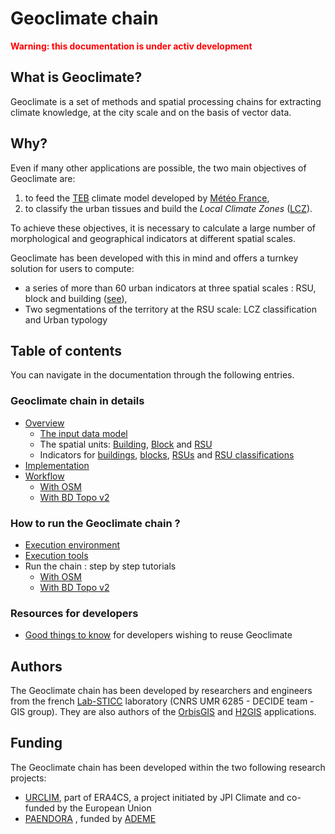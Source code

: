 # Geoclimate chain



<span style="color:red">**Warning: this documentation is under activ development**</span>



## What is Geoclimate?

Geoclimate is a set of methods and spatial processing chains for extracting climate knowledge, at the city scale and on the basis of vector data.

## Why?

Even if many other applications are possible, the two main objectives of Geoclimate are: 

1. to feed the [TEB](http://www.umr-cnrm.fr/spip.php?article199) climate model developed by [Météo France](http://www.meteofrance.com),
2. to classify the urban tissues and build the *Local Climate Zones* ([LCZ](http://www.wudapt.org/lcz/)).

To achieve these objectives, it is necessary to calculate a large number of morphological and geographical indicators at different spatial scales.

Geoclimate has been developed with this in mind and offers a turnkey solution for users to compute:

- a series of more than 60 urban indicators at three spatial scales : RSU, block and building ([see](#Scales-of-analysis)),
- Two segmentations of the territory at the RSU scale: LCZ classification and Urban typology



## Table of contents

You can navigate in the documentation through the following entries.

### Geoclimate chain in details

- [Overview](./chain_documentation/overview.md)
  - [The input data model](./chain_documentation/input_data_model.md)
  - The spatial units: [Building](./chain_documentation/spatial_units/building.md), [Block](./chain_documentation/spatial_units/block.md) and [RSU](./chain_documentation/spatial_units/rsu.md)
  - Indicators for [buildings](./chain_documentation/indicators/building.md), [blocks](./chain_documentation/indicators/block.md), [RSUs](./chain_documentation/indicators/rsu.md) and [RSU classifications](./chain_documentation/indicators/rsu_classifications.md)
- [Implementation](./chain_documentation/implementation.md)
- [Workflow](./chain_documentation/workflow/description.md)
  - [With OSM](./chain_documentation/workflow/osm/intro.md)
  - [With BD Topo v2](./chain_documentation/workflow/bd_topo_v2/intro.md)

### How to run the Geoclimate chain ?

- [Execution environment](./for_users/execution_environment.md)
- [Execution tools](./for_users/execution_tools.md)
- Run the chain : step by step tutorials
  - [With OSM](./for_users/execution_examples/run_osm.md)
  - [With BD Topo v2](./for_users/execution_examples/run_bd_topo_v2.md)

### Resources for developers

- [Good things to know](./for_developers/info.md) for developers wishing to reuse Geoclimate



## Authors

The Geoclimate chain has been developed by researchers and engineers from the french [Lab-STICC](https://www.labsticc.fr/en/index/) laboratory (CNRS UMR 6285 - DECIDE team - GIS group). They are also authors of the [OrbisGIS](http://orbisgis.org/) and [H2GIS](http://h2gis.org/) applications.

## Funding

The Geoclimate chain has been developed within the two following research projects:

- [URCLIM](http://www.urclim.eu/), part of ERA4CS, a project initiated by JPI Climate and co-funded by the European Union
- [PAENDORA](https://www.ademe.fr/sites/default/files/assets/documents/aprademeprojetsretenusen2017.pdf#page=39) , funded by [ADEME](https://www.ademe.fr/)